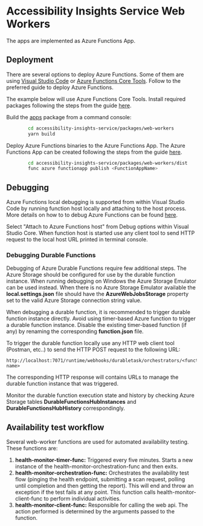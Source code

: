 <!--
Copyright (c) Microsoft Corporation. All rights reserved.
Licensed under the MIT License.
-->

# Accessibility Insights Service Web Workers

The apps are implemented as Azure Functions App.

## Deployment

There are several options to deploy Azure Functions. Some of them are using [Visual Studio Code](https://docs.microsoft.com/en-us/azure/azure-functions/functions-run-local#publish) or [Azure Functions Core Tools](https://docs.microsoft.com/en-us/azure/azure-functions/functions-run-local). Follow to the preferred guide to deploy Azure Functions.

The example below will use Azure Functions Core Tools. Install required packages following the steps from the guide [here](https://docs.microsoft.com/en-us/azure/azure-functions/functions-run-local#install-the-azure-functions-core-tools).

Build the [apps](https://github.com/microsoft/accessibility-insights-service/tree/master/packages/web-workers) package from a command console:

```bash
        cd accessibility-insights-service/packages/web-workers
        yarn build
```

Deploy Azure Functions binaries to the Azure Functions App. The Azure Functions App can be created following the steps from the guide [here](https://docs.microsoft.com/en-us/azure/azure-functions/scripts/functions-cli-create-serverless).

```bash
        cd accessibility-insights-service/packages/web-workers/dist
        func azure functionapp publish <FunctionAppName>
```

## Debugging

Azure Functions local debugging is supported from within Visual Studio Code by running function host locally and attaching to the host process. More details on how to to debug Azure Functions can be found [here](https://docs.microsoft.com/en-us/azure/azure-functions/functions-run-local#start).

Select "Attach to Azure Functions host" from Debug options within Visual Studio Core. When function host is started use any client tool to send HTTP request to the local host URL printed in terminal console.

### Debugging Durable Functions

Debugging of Azure Durable Functions require few additional steps. The Azure Storage should be configured for use by the durable function instance. When running debugging on Windows the Azure Storage Emulator can be used instead. When there is no Azure Storage Emulator available the **local.settings.json** file should have the **AzureWebJobsStorage** property set to the valid Azure Storage connection string value.

When debugging a durable function, it is recommended to trigger durable function instance directly. Avoid using timer-based Azure function to trigger a durable function instance. Disable the existing timer-based function (if any) by renaming the corresponding **function.json** file.

To trigger the durable function locally use any HTTP web client tool (Postman, etc..) to send the HTTP POST request to the following URL:

```
http://localhost:7071/runtime/webhooks/durabletask/orchestrators/<function name>
```

The corresponding HTTP response will contains URLs to manage the durable function instance that was triggered.

Monitor the durable function execution state and history by checking Azure Storage tables **DurableFunctionsHubInstances** and **DurableFunctionsHubHistory** correspondingly.

## Availability test workflow

Several web-worker functions are used for automated availability testing. These functions are:
1. **health-monitor-timer-func:** Triggered every five minutes. Starts a new instance of the health-monitor-orchestration-func and then exits.
2. **health-monitor-orchestration-func:** Orchestrates the availability test flow (pinging the health endpoint, submitting a scan request, polling until completion and then getting the report). This will end and throw an exception if the test fails at any point. This function calls health-monitor-client-func to perform individual activities.
3. **health-monitor-client-func:** Responsible for calling the web api. The action performed is determined by the arguments passed to the function.
